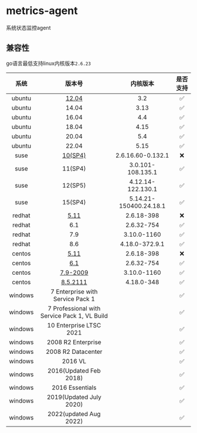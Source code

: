 # metrics-agent

系统状态监控agent

## 兼容性

go语言最低支持linux内核版本`2.6.23`

| 系统   | 版本号 | 内核版本 | 是否支持 |
| :----: | :---: | :-----: | :-----: |
| ubuntu | [12.04](https://en.wikipedia.org/wiki/Ubuntu_version_history#Table_of_versions) | 3.2 | ✅ |
| ubuntu | 14.04    | 3.13 | ✅ |
| ubuntu | 16.04    | 4.4  | ✅ |
| ubuntu | 18.04    | 4.15 | ✅ |
| ubuntu | 20.04    | 5.4  | ✅ |
| ubuntu | 22.04    | 5.15 | ✅ |
| suse   | [10(SP4)](https://www.suse.com/support/kb/doc/?id=000019587) | 2.6.16.60-0.132.1 | ❌ |
| suse   | 11(SP4)  | 3.0.101-108.135.1      | ✅ |
| suse   | 12(SP5)  | 4.12.14-122.130.1      | ✅ |
| suse   | 15(SP4)  | 5.14.21-150400.24.18.1 | ✅ |
| redhat | [5.11](https://access.redhat.com/articles/3078) | 2.6.18-398 | ❌ |
| redhat | 6.1      | 2.6.32-754     | ✅ |
| redhat | 7.9      | 3.10.0-1160    | ✅ |
| redhat | 8.6      | 4.18.0-372.9.1 | ✅ |
| centos | [5.11](https://vault.centos.org/5.11/os/Source/) | 2.6.18-398 | ❌ |
| centos | [6.1](https://vault.centos.org/6.10/os/Source/SPackages/) | 2.6.32-754 | ✅ |
| centos | [7.9-2009](https://vault.centos.org/7.9.2009/os/Source/SPackages/) |3.10.0-1160 | ✅ |
| centos | [8.5.2111](https://vault.centos.org/8.5.2111/BaseOS/Source/SPackages/) | 4.18.0-348 | ✅ |
| windows | 7 Enterprise with Service Pack 1             | | ✅ |
| windows | 7 Professional with Service Pack 1, VL Build | | ✅ |
| windows | 10 Enterprise LTSC 2021                      | | ✅ |
| windows | 2008 R2 Enterprise                           | | ✅ |
| windows | 2008 R2 Datacenter                           | | ✅ |
| windows | 2016 VL                                      | | ✅ |
| windows | 2016(Updated Feb 2018)                       | | ✅ |
| windows | 2016 Essentials                              | | ✅ |
| windows | 2019(Updated July 2020)                      | | ✅ |
| windows | 2022(updated Aug 2022)                       | | ✅ |
